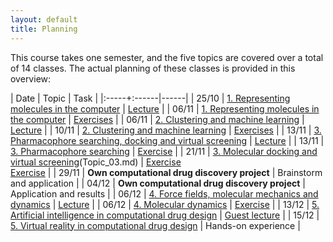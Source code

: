```yaml
---
layout: default
title: Planning
---
```


This course takes one semester, and the five topics are covered over a total of 14 classes. The actual planning of these classes is provided in this overview:

| Date | Topic | Task |
|:-----+:------|------|
| 25/10 | [1. Representing molecules in the computer](Topic_01.md) | <a href="Topic_01/Slides_01.pdf" download>Lecture</a> |
| 06/11 | [1. Representing molecules in the computer](Topic_01.md) | <a href="https://githubtocolab.com/UAMCAntwerpen/2040FBDBIC/blob/master/Topic_01/Chemical_informatics_with_RDKit.ipynb" target="_blank">Exercises</a> | 
| 06/11 | [2. Clustering and machine learning](Topic_02.md) | <a href="Topic_02/Slides_02.pdf" download>Lecture</a> |
| 10/11 | [2. Clustering and machine learning](Topic_02.md) | <a href="https://githubtocolab.com/UAMCAntwerpen/2040FBDBIC/blob/master/Topic_02/Clustering_and_machine_learning.ipynb" target="_blank">Exercises</a> |
| 13/11 | [3. Pharmacophore searching, docking and virtual screening](Topic_03.md) | <a href="Topic_03/Slides_03.pdf" download>Lecture</a> |
| 13/11 | [3. Pharmacophore searching](Topic_03.md) | <a href="Topic_03/Pharmacophore_Searching.pdf" download>Exercise</a> |
| 21/11 | [3. Molecular docking and virtual screening](Topic_03.md)(Topic_03.md) | <a href="Topic_03/gb-docking-ls.pdf" download>Exercise</a><br><a href="Topic_03/bs-sbvs-ls.pdf" download>Exercise</a> |
| 29/11 | **Own computational drug discovery project** | Brainstorm and application |
| 04/12 | **Own computational drug discovery project** | Application and results |
| 06/12 | [4. Force fields, molecular mechanics and dynamics](Topic_04.md) | <a href="Topic_04/Slides_04.pdf" download>Lecture</a> |
| 06/12 | [4. Molecular dynamics](Topic_04.md) | <a href="https://githubtocolab.com/UAMCAntwerpen/2040FBDBIC/blob/master/Topic_04/Protein_ligand_MD.ipynb" target="_blank">Exercise</a> |
| 13/12 | [5. Artificial intelligence in computational drug design](Topic_05.md) | <a href="Topic_05/AI_in_drug_discovery.pdf" download>Guest lecture</a> |
| 15/12 | [5. Virtual reality in computational drug design](Topic_05.md) | Hands-on experience |










